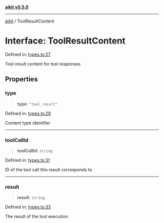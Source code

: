 [**aikit v0.5.0**](../README.md)

---

[aikit](../README.md) / ToolResultContent

# Interface: ToolResultContent

Defined in: [types.ts:27](https://github.com/chinmaymk/aikit/blob/main/src/types.ts#L27)

Tool result content for tool responses

## Properties

### type

> **type**: `"tool_result"`

Defined in: [types.ts:29](https://github.com/chinmaymk/aikit/blob/main/src/types.ts#L29)

Content type identifier

---

### toolCallId

> **toolCallId**: `string`

Defined in: [types.ts:31](https://github.com/chinmaymk/aikit/blob/main/src/types.ts#L31)

ID of the tool call this result corresponds to

---

### result

> **result**: `string`

Defined in: [types.ts:33](https://github.com/chinmaymk/aikit/blob/main/src/types.ts#L33)

The result of the tool execution
